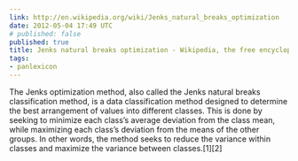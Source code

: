 ```yaml
---
link: http://en.wikipedia.org/wiki/Jenks_natural_breaks_optimization
date: 2012-05-04 17:49 UTC
# published: false
published: true
title: Jenks natural breaks optimization - Wikipedia, the free encyclopedia
tags:
- panlexicon
---
```


The Jenks optimization method, also called the Jenks natural breaks classification method, is a data classification method designed to determine the best arrangement of values into different classes. This is done by seeking to minimize each class’s average deviation from the class mean, while maximizing each class’s deviation from the means of the other groups. In other words, the method seeks to reduce the variance within classes and maximize the variance between classes.[1][2]
